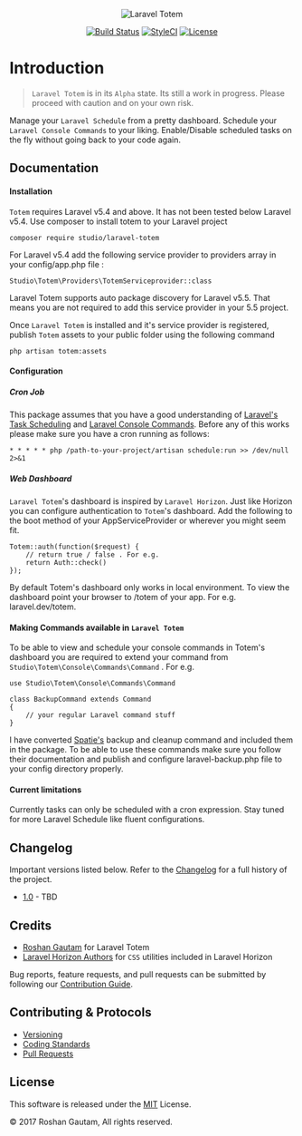 <p align="center">
  <img src="https://github.com/codestudiollc/laravel-totem/blob/master/resources/assets/img/totem.png?raw=true" alt="Laravel Totem"/>
</p>
<p align="center">
<a href="https://travis-ci.org/codestudiollc/laravel-totem"><img src="https://travis-ci.org/codestudiollc/laravel-totem.svg" alt="Build Status"></a>
<a href="https://styleci.io/repos/99050894"><img src="https://styleci.io/repos/99050894/shield?branch=master" alt="StyleCI"></a>
<a href="https://packagist.org/packages/studio/laravel-totem"><img src="https://poser.pugx.org/studio/laravel-totem/license.svg" alt="License"></a>
</p>

# Introduction

> `Laravel Totem` is in its `Alpha` state. Its still a work in progress. Please proceed with caution and on your own risk.

Manage your `Laravel Schedule` from a pretty dashboard. Schedule your `Laravel Console Commands` to your liking. Enable/Disable scheduled tasks on the fly without going back to your code again.

## Documentation

#### Installation

`Totem` requires Laravel v5.4 and above. It has not been tested below Laravel v5.4. Use composer to install totem to your Laravel project
 
    composer require studio/laravel-totem

For Laravel v5.4 add the following service provider to providers array in your config/app.php file :
    
    Studio\Totem\Providers\TotemServiceprovider::class 

Laravel Totem supports auto package discovery for Laravel v5.5. That means you are not required to add this service provider in your 5.5 project.

Once `Laravel Totem` is installed and it's service provider is registered, publish `Totem` assets to your public folder using the following command
    
    php artisan totem:assets

#### Configuration

##### Cron Job

This package assumes that you have a good understanding of [Laravel's Task Scheduling](https://laravel.com/docs/5.4/scheduling) and [Laravel Console Commands](https://laravel.com/docs/5.4/artisan#writing-commands). Before any of this works please make sure you have a cron running as follows:

    * * * * * php /path-to-your-project/artisan schedule:run >> /dev/null 2>&1

##### Web Dashboard 

`Laravel Totem`'s  dashboard is inspired by `Laravel Horizon`. Just like Horizon you can configure authentication to `Totem`'s dashboard. Add the following to the boot method of your AppServiceProvider or wherever you might seem fit.   

```
Totem::auth(function($request) {
    // return true / false . For e.g.
    return Auth::check()
});
```

By default Totem's dashboard only works in local environment. To view the dashboard point your browser to /totem of your app. For e.g. laravel.dev/totem.

#### Making Commands available in `Laravel Totem`

To be able to view and schedule your console commands in Totem's dashboard you are required to extend your command from `Studio\Totem\Console\Commands\Command` . For e.g.

```
use Studio\Totem\Console\Commands\Command

class BackupCommand extends Command
{
    // your regular Laravel command stuff
}
```

I have converted [Spatie's](https://docs.spatie.be/laravel-backup/v4/introduction) backup and cleanup command and included them in the package. To be able to use these commands make sure you follow their documentation and publish and configure laravel-backup.php file to your config directory properly.

#### Current limitations

Currently tasks can only be scheduled with a cron expression. Stay tuned for more Laravel Schedule like fluent configurations.
 
## Changelog

Important versions listed below. Refer to the [Changelog](CHANGELOG.md) for a full history of the project.

- [1.0](CHANGELOG.md) - TBD

## Credits

- [Roshan Gautam](https://twitter.com/@roshangautam) for Laravel Totem
- [Laravel Horizon Authors](https://github.com/laravel/horizon) for `CSS` utilities included in Laravel Horizon

Bug reports, feature requests, and pull requests can be submitted by following our [Contribution Guide](CONTRIBUTING.md).

## Contributing & Protocols

- [Versioning](CONTRIBUTING.md#versioning)
- [Coding Standards](CONTRIBUTING.md#coding-standards)
- [Pull Requests](CONTRIBUTING.md#pull-requests)

## License

This software is released under the [MIT](LICENSE) License.

 © 2017 Roshan Gautam, All rights reserved.